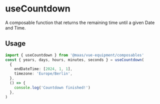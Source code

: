 # useCountdown

A composable function that returns the remaining time until a given Date and Time.

## Usage

```ts
import { useCountdown } from '@maas/vue-equipment/composables'
const { years, days, hours, minutes, seconds } = useCountdown(
  {
    endDateTime: [2024, 1, 1],
    timezone: 'Europe/Berlin',
  },
  () => {
    console.log('Countdown finished!')
  },
)
```
